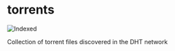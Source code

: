 torrents 
========
![Indexed](https://img.shields.io/badge/indexed-35013-blue)

Collection of torrent files discovered in the DHT network
